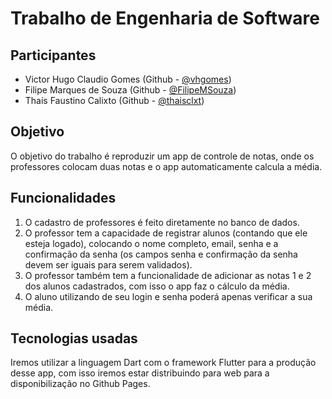 # Trabalho de Engenharia de Software
## Participantes
- Victor Hugo Claudio Gomes (Github - [@vhgomes](https://github.com/vhgomes))
- Filipe Marques de Souza (Github - [@FilipeMSouza](https://github.com/FilipeMSouza))
- Thaís Faustino Calixto (Github - [@thaisclxt](https://github.com/thaisclxt))
 
## Objetivo
 
O objetivo do trabalho é reproduzir um app de controle de notas, onde os professores colocam duas notas e o app automaticamente calcula a média.
 
## Funcionalidades
 
1) O cadastro de professores é feito diretamente no banco de dados.
2) O professor tem a capacidade de registrar alunos (contando que ele esteja logado), colocando o nome completo, email, senha e a confirmação da senha (os campos senha e confirmação da senha devem ser iguais para serem validados).
3) O professor também tem a funcionalidade de adicionar as notas 1 e 2 dos alunos cadastrados, com isso o app faz o cálculo da média.
4) O aluno utilizando de seu login e senha poderá apenas verificar a sua média.
 
## Tecnologias usadas
 
Iremos utilizar a linguagem Dart com o framework Flutter para a produção desse app, com isso iremos estar distribuindo para web para a disponibilização no Github Pages.

